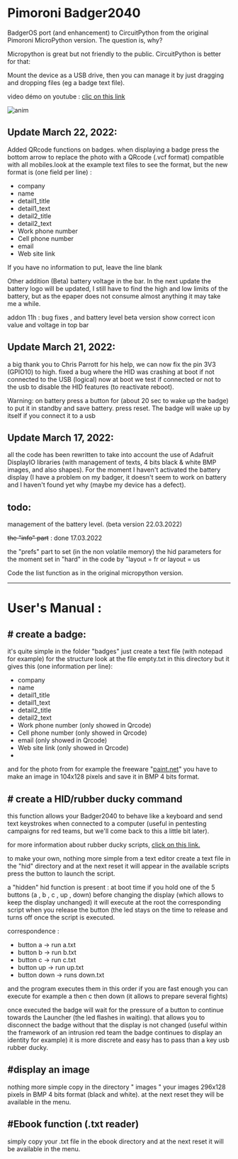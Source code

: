 <h1>Pimoroni Badger2040 </h1>

BadgerOS port (and enhancement) to CircuitPython from the original Pimoroni MicroPython version.<cr/>
<cr/>
The question is, why?<cr/>

Micropython is great but not friendly to the public. CircuitPython is better for that:<cr/>

Mount the device as a USB drive, then you can manage it by just dragging and dropping files (eg a badge text file).<cr/>

video démo on youtube : [clic on this link ](https://www.youtube.com/watch?v=mA5UjWe_tYo "clic on this link ")

![anim](pics/badgeranim.gif)

## Update March 22, 2022:
Added QRcode functions on badges. when displaying a badge press the bottom arrow to replace the photo with a QRcode (.vcf format) compatible with all mobiles.look at the example text files to see the format, but the new format is (one field per line) :

- company
- name
- detail1_title
- detail1_text
- detail2_title
- detail2_text
- Work phone number
- Cell phone number
- email
- Web site link

If you have no information to put, leave the line blank

Other addition (Beta) battery voltage in the bar. In the next update the battery logo will be updated, I still have to find the high and low limits of the battery, but as the epaper does not consume almost anything it may take me a while.

addon 11h : bug fixes , and battery level beta version show correct icon value and voltage in top bar

## Update March 21, 2022:
a big thank you to Chris Parrott for his help, we can now fix the pin 3V3 (GPIO10) to high. 
fixed a bug where the HID was crashing at boot if not connected to the USB (logical) now at boot we test if connected or not to the usb to disable the HID features (to reactivate reboot).

Warning: on battery press a button for (about 20 sec to wake up the badge) to put it in standby and save battery. press reset. The badge will wake up by itself if you connect it to a usb

## Update March 17, 2022:
all the code has been rewritten to take into account the use of Adafruit DisplayIO libraries (with management of texts, 4 bits black & white BMP images, and also shapes). For the moment I haven't activated the battery display (I have a problem on my badger, it doesn't seem to work on battery and I haven't found yet why (maybe my device has a defect).

## todo: 
management of the battery level. (beta version 22.03.2022)

~~the "info" part~~ : done 17.03.2022<cr/>

the "prefs" part to set (in the non volatile memory) the hid parameters for the moment set in "hard" in the code by "layout = fr or layout = us <cr/>

Code the list function as in the original micropython version.<cr/>

------------



# User's Manual : 

## # create a badge:
it's quite simple in the folder "badges" just create a text file (with notepad for example) for the structure look at the file empty.txt in this directory but it gives this (one information per line):
- company
- name
- detail1_title
- detail1_text
- detail2_title
- detail2_text
- Work phone number (only showed in Qrcode)
- Cell phone number (only showed in Qrcode)
- email             (only showed in Qrcode)
- Web site link     (only showed in Qrcode)
- 
and for the photo from for example the freeware "[paint.net](https://www.getpaint.net/download.html "paint.net")" you have to make an image in 104x128 pixels and save it in BMP 4 bits format.
 
## # create a HID/rubber ducky command

this function allows your Badger2040 to behave like a keyboard and send text keystrokes when connected to a computer (useful in pentesting campaigns for red teams, but we'll come back to this a little bit later).

for more information about rubber ducky scripts, [click on this link.](https://docs.hak5.org/usb-rubber-ducky-1/the-ducky-script-language/ducky-script-quick-reference "click on this link.")

to make your own, nothing more simple from a text editor create a text file in the "hid" directory and at the next reset it will appear in the available scripts press the button to launch the script.

a "hidden" hid function is present : at boot time if you hold one of the 5 buttons (a , b , c , up , down) before changing the display (which allows to keep the display unchanged) it will execute at the root the corresponding script when you release the button (the led stays on the time to release and turns off once the script is executed.

correspondence : 

- button a -> run a.txt
- button b -> run b.txt
- button c -> run c.txt
- button up -> run up.txt
- button down -> runs down.txt

and the program executes them in this order if you are fast enough you can execute for example a then c then down (it allows to prepare several fights)

once executed the badge will wait for the pressure of a button to continue towards the Launcher (the led flashes in waiting). that allows you to disconnect the badge without that the display is not changed (useful within the framework of an intrusion red team the badge continues to display an identity for example) it is more discrete and easy has to pass than a key usb rubber ducky.

## #display an image 

nothing more simple copy in the directory " images " your images 296x128 pixels in BMP 4 bits format (black and white). at the next reset they will be available in the menu.

## #Ebook function (.txt reader)

simply copy your .txt file in the ebook directory and at the next reset it will be available in the menu.
